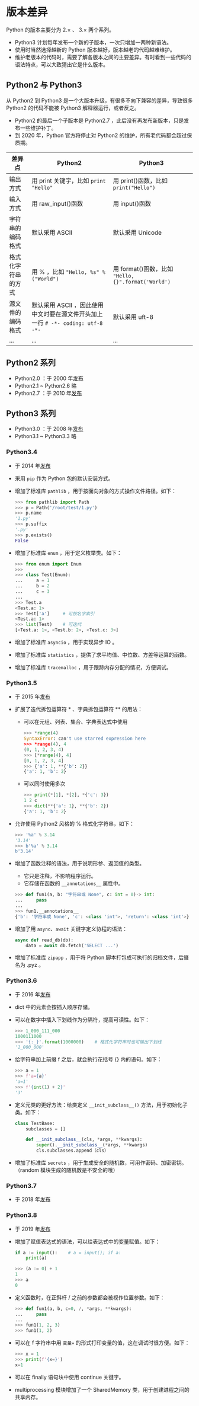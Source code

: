 # 版本差异

Python 的版本主要分为 2.× 、 3.× 两个系列。
- Python3 计划每年发布一个新的子版本，一次只增加一两种新语法。
- 使用时当然选择越新的 Python 版本越好，版本越老的代码越难维护。
- 维护老版本的代码时，需要了解各版本之间的主要差异。有时看到一些代码的语法特点，可以大致猜出它是什么版本。

## Python2 与 Python3

从 Python2 到 Python3 是一个大版本升级，有很多不向下兼容的差异，导致很多 Python2 的代码不能被 Python3 解释器运行，或者反之。
- Python2 的最后一个子版本是 Python2.7 ，此后没有再发布新版本，只是发布一些维护补丁。
- 到 2020 年，Python 官方将停止对 Python2 的维护，所有老代码都会超过保质期。

差异点|Python2|Python3
-|-|-
输出方式|用 print 关键字，比如 `print "Hello"`|用 print()函数，比如 `print("Hello")`
输入方式|用 raw_input()函数|用 input()函数
字符串的编码格式|默认采用 ASCII|默认采用 Unicode
格式化字符串的方式|用 % ，比如 `"Hello, %s" % ("World")`|用 format()函数，比如 `"Hello, {}".format('World')`
源文件的编码格式|默认采用 ASCII ，因此使用中文时要在源文件开头加上一行 `# -*- coding: utf-8 -*-`|默认采用 uft-8
...|...|...

## Python2 系列

- Python2.0 ：于 2000 年[发布](https://www.python.org/downloads/release/2.0/)
- Python2.1 ~ Python2.6 略
- Python2.7 ：于 2010 年[发布](https://www.python.org/downloads/release/python-270/)

## Python3 系列

- Python3.0 ：于 2008 年[发布](https://www.python.org/download/releases/3.0/)
- Python3.1 ~ Python3.3 略

### Python3.4

- 于 2014 年[发布](https://www.python.org/downloads/release/python-340/)
- 采用 `pip` 作为 Python 包的默认安装方式。
- 增加了标准库 `pathlib` ，用于按面向对象的方式操作文件路径。如下：

  ```py
  >>> from pathlib import Path
  >>> p = Path('/root/test/1.py')
  >>> p.name
  '1.py'
  >>> p.suffix
  '.py'
  >>> p.exists()
  False
  ```

- 增加了标准库 `enum` ，用于定义枚举类。如下：

  ```py
  >>> from enum import Enum
  >>>
  >>> class Test(Enum):
  ...     a = 1
  ...     b = 2
  ...     c = 3
  ...
  >>> Test.a
  <Test.a: 1>
  >>> Test['a']     # 可按名字索引
  <Test.a: 1>
  >>> list(Test)    # 可迭代
  [<Test.a: 1>, <Test.b: 2>, <Test.c: 3>]
  ```

- 增加了标准库 `asyncio` ，用于实现异步 IO 。
- 增加了标准库 `statistics` ，提供了求平均值、中位数、方差等运算的函数。
- 增加了标准库 `tracemalloc` ，用于跟踪内存分配的情况，方便调试。

### Python3.5

- 于 2015 年[发布](https://www.python.org/downloads/release/python-350/)
- 扩展了迭代拆包运算符 * 、字典拆包运算符 ** 的用法：
  - 可以在元组、列表、集合、字典表达式中使用

    ```py
    >>> *range(4)
    SyntaxError: can't use starred expression here
    >>> *range(4), 4
    (0, 1, 2, 3, 4)
    >>> [*range(4), 4]
    [0, 1, 2, 3, 4]
    >>> {'a': 1, **{'b': 2}}
    {'a': 1, 'b': 2}
    ```

  - 可以同时使用多次

    ```py
    >>> print(*[1], *[2], *{'c': 3})
    1 2 c
    >>> dict(**{'a': 1}, **{'b': 2})
    {'a': 1, 'b': 2}
    ```

- 允许使用 Python2 风格的 % 格式化字符串，如下：

  ```py
  >>> '%a' % 3.14
  '3.14'
  >>> b'%a' % 3.14
  b'3.14'
  ```

- 增加了函数注释的语法，用于说明形参、返回值的类型。
  - 它只是注释，不影响程序运行。
  - 它存储在函数的 `__annotations__` 属性中。

  ```py
  >>> def fun1(a, b: "字符串或 None", c: int = 0)-> int:
  ...     pass
  ...
  >>> fun1.__annotations__
  {'b': '字符串或 None', 'c': <class 'int'>, 'return': <class 'int'>}
  ```

- 增加了用 `async`、`await` 关键字定义协程的语法：

  ```py
  async def read_db(db):
      data = await db.fetch('SELECT ...')
  ```

- 增加了标准库 `zipapp` ，用于将 Python 脚本打包成可执行的归档文件，后缀名为 .pyz 。

### Python3.6

- 于 2016 年[发布](https://www.python.org/downloads/release/python-360/)
- dict 中的元素会按插入顺序存储。
- 可以在数字中插入下划线作为分隔符，提高可读性。如下：

  ```py
  >>> 1_000_111_000
  1000111000
  >>> '{:_}'.format(1000000)    # 格式化字符串时也可输出下划线
  '1_000_000'
  ```

- 给字符串加上前缀 f 之后，就会执行花括号 {} 内的语句。如下：

  ```py
  >>> a = 1
  >>> f'a={a}'
  'a=1'
  >>> f'{int(1) + 2}'
  '3'
  ```

- 定义元类的更好方法：给类定义 `__init_subclass__()` 方法，用于初始化子类。如下：

  ```py
  class TestBase:
      subclasses = []
  
      def __init_subclass__(cls, *args, **kwargs):
          super().__init_subclass__(*args, **kwargs)
          cls.subclasses.append（cls）
  ```

- 增加了标准库 `secrets` ，用于生成安全的随机数，可用作密码、加密密钥。（random 模块生成的随机数是不安全的哦）

### Python3.7

- 于 2018 年[发布](https://www.python.org/downloads/release/python-370/)

### Python3.8

- 于 2019 年[发布](https://www.python.org/downloads/release/python-380/)
- 增加了赋值表达式的语法，可以给表达式中的变量赋值。如下：

  ```py
  if a := input():    # a = input(); if a:
      print(a)
  ```

  ```py
  >>> (a := 0) + 1
  1
  >>> a
  0
  ```

- 定义函数时，在正斜杆 / 之前的参数都会被视作位置参数。如下：

  ```py
  >>> def fun1(a, b, c=0, /, *args, **kwargs):
  ...     pass
  ...
  >>> fun1(1, 2, 3)
  >>> fun1(1, 2)
  ```

- 可以在 f 字符串中用 ` 变量= ` 的形式打印变量的值，这在调试时很方便。如下：

  ```py
  >>> x = 1
  >>> print(f'{x=}')
  x=1
  ```

- 可以在 finally 语句块中使用 continue 关键字。
- multiprocessing 模块增加了一个 SharedMemory 类，用于创建进程之间的共享内存。
